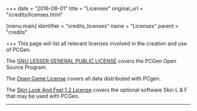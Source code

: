 +++
date = "2016-08-01"
title = "Licenses"
original_url = "/credits/licenses.html"

[menu.main]
    identifier = "credits_licenses"
    name = "Licenses"
    parent = "credits"
    
+++
This page will list all relevant licenses involved in the creation and
use of PCGen.

The [GNU LESSER GENERAL PUBLIC LICENSE](/credits/gnu-license.html)
covers the PCGen Open Source Program.

The [Open Game License](/credits/ogl-license.html) covers all data
distributed with PCgen.

The [Skin Look And Feel 1.2 License](/credits/skin-lf-license.html)
covers the optional software Skin L & F that may be used with PCGen.

------------------------------------------------------------------------



